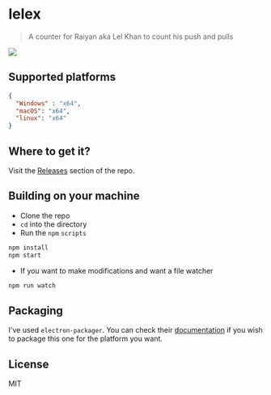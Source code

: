 # lelex
> A counter for Raiyan aka Lel Khan to count his push and pulls

<img src="https://6rpyua.bn.files.1drv.com/y4m6ZE9irmXTq2LP4AnwPG4req3SjombKaCAT1CY1TyxWW18X1MO4EVGsQNlemChyb9YSSpzh7pa0of1V_xRRA4s0e1N5w-ZoaxH01rISpknVMT5gzeySLmOMN58SZfHdY9NsYMTitl2nyzQ5gSIIMfLBhxuIPMolIxNPVD_4PSF9g1mkHz0jeyI8l7cCGhjbUb?width=774&height=299&cropmode=none"/>

## Supported platforms

```json
{
  "Windows" : "x64",
  "macOS": "x64",
  "linux": "x64"
}
```

## Where to get it?
Visit the [Releases](https://github.com/ShawonAshraf/lelex/releases) section of the repo.

## Building on your machine
- Clone the repo
- `cd` into the directory
- Run the `npm` `scripts`

```bash
npm install
npm start
```

- If you want to make modifications and want a file watcher
```bash
npm run watch
```

## Packaging
I've used `electron-packager`. You can check their [documentation](https://github.com/electron-userland/electron-packager)
if you wish to package this one for the platform you want.

## License
MIT

